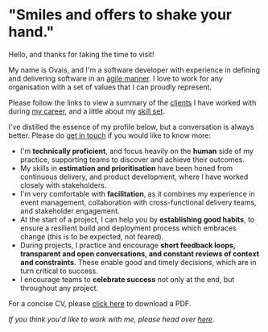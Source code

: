 # "Smiles and offers to shake your hand."

Hello, and thanks for taking the time to visit!

My name is Ovais, and I'm a software developer with experience in defining and delivering software in an [agile manner](http://www.agilemaxims.com/).  I love to work for any organisation with a set of values that I can proudly represent.

Please follow the links to view a summary of the [clients](client-list) I have worked with during [my career](employment-history), and a little about my [skill set](skills-summary).

I've distilled the essence of my profile below, but a conversation is always better. Please do [get in touch](contact) if you would like to know more:

- I'm **technically proficient**, and focus heavily on the **human** side of my practice, supporting teams to discover and achieve their outcomes.
- My skills in **estimation and prioritisation** have been honed from continuous delivery, and product development, where I have worked closely with stakeholders.
- I'm very comfortable with **facilitation**, as it combines my experience in event management, collaboration with cross-functional delivery teams, and stakeholder engagement.
- At the start of a project, I can help you by **establishing good habits**, to ensure a resilient build and deployment process which embraces change (this is to be expected, not feared).
- During projects, I practice and encourage **short feedback loops, transparent and open conversations, and constant reviews of context and constraints**.  These enable good and timely decisions, which are in turn critical to success.
- I encourage teams to **celebrate success** not only at the end, but throughout any project.


For a concise CV, please [click here](https://1drv.ms/b/s!AiXdbfYFdG7ugiysMvRb9IsVYo_C) to download a PDF.

_If you think you'd like to work with me, please head over [here](new-employer)._

